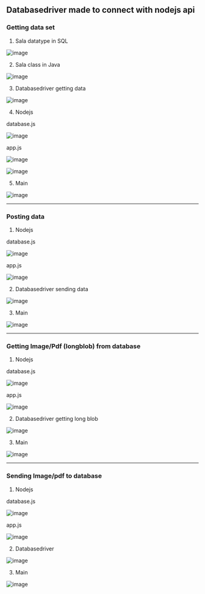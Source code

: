 Databasedriver made to connect with nodejs api
---------------------------------------------------


### Getting data set

1. Sala datatype in SQL

![image](https://github.com/LukaszKrolicki/DatabaseApiDriver/assets/54467678/3eb58af2-a992-426f-ae35-2bdc870a452c)

2. Sala class in Java

![image](https://github.com/LukaszKrolicki/DatabaseApiDriver/assets/54467678/933ab8e2-a3f7-44ff-b49a-217e38eb5b82)

3. Databasedriver getting data

![image](https://github.com/LukaszKrolicki/DatabaseApiDriver/assets/54467678/ee3785af-f947-4fb1-8707-e46ebbd942a4)

 4. Nodejs

database.js

![image](https://github.com/LukaszKrolicki/DatabaseApiDriver/assets/54467678/f2d5d0cf-3b31-4bde-8cd6-3e365bfc8b78)

app.js

![image](https://github.com/LukaszKrolicki/DatabaseApiDriver/assets/54467678/e3c8960f-2e65-4b5e-aa28-5c60ea736d52)


 ![image](https://github.com/LukaszKrolicki/DatabaseApiDriver/assets/54467678/a69ad8f8-496a-44e9-aa36-190d5cfa9d32)


5. Main

![image](https://github.com/LukaszKrolicki/DatabaseApiDriver/assets/54467678/fd9c9df8-2110-4ad0-abd6-5d5577d93d42)

--------------------------------------------------------------------------


### Posting data

1. Nodejs

database.js

![image](https://github.com/LukaszKrolicki/DatabaseApiDriver/assets/54467678/1498724a-20fb-45ad-bceb-7a20ed93136c)

app.js

![image](https://github.com/LukaszKrolicki/DatabaseApiDriver/assets/54467678/1c06c619-8b5d-4b03-b074-b9fb3616e881)

2. Databasedriver sending data

![image](https://github.com/LukaszKrolicki/DatabaseApiDriver/assets/54467678/bf864518-aab1-4d30-984a-6533ba3fd3e7)

3. Main

![image](https://github.com/LukaszKrolicki/DatabaseApiDriver/assets/54467678/f37a545a-53ab-4196-bc0e-eeab6fe2b18f)

--------------------------------------------------------------------------------------------


### Getting Image/Pdf (longblob) from database

1. Nodejs

database.js

![image](https://github.com/LukaszKrolicki/DatabaseApiDriver/assets/54467678/6f1a11c3-514f-436e-b9ef-93edb9c5ca58)

app.js

![image](https://github.com/LukaszKrolicki/DatabaseApiDriver/assets/54467678/84cb9c44-e933-443a-9e2a-edaef43e9b64)

2. Databasedriver getting long blob

![image](https://github.com/LukaszKrolicki/DatabaseApiDriver/assets/54467678/c449e76d-9262-4ba3-8dd2-2075aedcc74f)

3. Main

![image](https://github.com/LukaszKrolicki/DatabaseApiDriver/assets/54467678/a3bc2506-54c4-4c99-8450-bf0b60fb808e)

--------------------------------------------------------------------------------------------------


### Sending Image/pdf to database

1. Nodejs

database.js

![image](https://github.com/LukaszKrolicki/DatabaseApiDriver/assets/54467678/9fa19630-568d-4cad-a3fa-ed6e9808f1c3)

app.js

![image](https://github.com/LukaszKrolicki/DatabaseApiDriver/assets/54467678/98f8d413-df62-430f-bdcb-1fb956e2b9df)

2. Databasedriver

![image](https://github.com/LukaszKrolicki/DatabaseApiDriver/assets/54467678/b29d4e8e-1485-4126-a099-bcf3c4679fe6)

3. Main

![image](https://github.com/LukaszKrolicki/DatabaseApiDriver/assets/54467678/d1d535ab-11ab-43dd-b01c-f9e3cc33cbbd)



